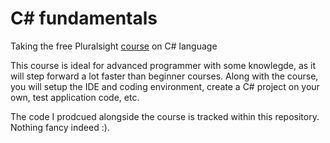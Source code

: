 # C# fundamentals
Taking the free Pluralsight [course](https://www.pluralsight.com/courses/csharp-fundamentals-dev?aid=7010c000002SNseAAG&promo=&utm_source=non_branded&utm_medium=digital_paid_search_google&utm_campaign=EMEA_DE_Dynamic&utm_content=&cq_cmp=1743999025&gclid=Cj0KCQiAsqOMBhDFARIsAFBTN3ex8ybAGKaj_2YahiM3118tx2MHOkUBGDUgPG5Cwok0V4-ew_z51Q8aAkH5EALw_wcB)  on C# language

This course is ideal for advanced programmer with some knowlegde, as it will step forward a lot faster than beginner courses. Along with the course, you will setup the IDE and coding environment, create a C# project on your own, test application code, etc. 

The code I prodcued alongside the course is tracked within this repository. Nothing fancy indeed :).
